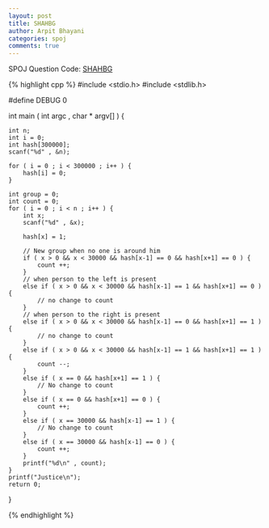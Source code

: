 ```yaml
---
layout: post
title: SHAHBG
author: Arpit Bhayani
categories: spoj
comments: true
---
```


SPOJ Question Code: [SHAHBG](http://www.spoj.com/problems/SHAHBG/)

{% highlight cpp %}
#include <stdio.h>
#include <stdlib.h>

#define DEBUG 0

int main ( int argc , char * argv[] ) {

	int n;
	int i = 0;
	int hash[300000];
	scanf("%d" , &n);

	for ( i = 0 ; i < 300000 ; i++ ) {
		hash[i] = 0;
	}

	int group = 0;
	int count = 0;
	for ( i = 0 ; i < n ; i++ ) {
		int x;
		scanf("%d" , &x);

		hash[x] = 1;

		// New group when no one is around him
		if ( x > 0 && x < 30000 && hash[x-1] == 0 && hash[x+1] == 0 ) {
			count ++;
		}
		// when person to the left is present
		else if ( x > 0 && x < 30000 && hash[x-1] == 1 && hash[x+1] == 0 ) {
			// no change to count
		}
		// when person to the right is present
		else if ( x > 0 && x < 30000 && hash[x-1] == 0 && hash[x+1] == 1 ) {
			// no change to count
		}
		else if ( x > 0 && x < 30000 && hash[x-1] == 1 && hash[x+1] == 1 ) {
			count --;
		}
		else if ( x == 0 && hash[x+1] == 1 ) {
			// No change to count
		}
		else if ( x == 0 && hash[x+1] == 0 ) {
			count ++;
		}
		else if ( x == 30000 && hash[x-1] == 1 ) {
			// No change to count
		}
		else if ( x == 30000 && hash[x-1] == 0 ) {
			count ++;
		}
		printf("%d\n" , count);
	}
	printf("Justice\n");
	return 0;
}

{% endhighlight %}